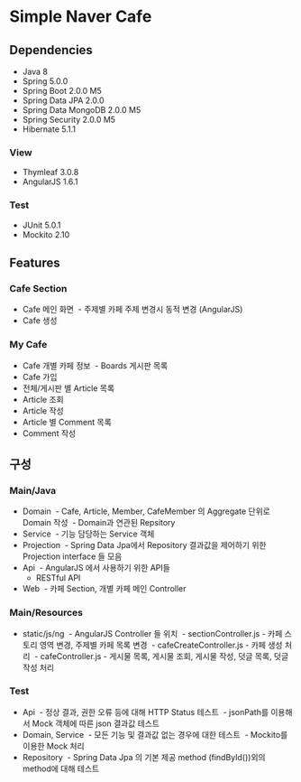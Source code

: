 # Simple Naver Cafe

## Dependencies
- Java 8
- Spring 5.0.0
- Spring Boot 2.0.0 M5
- Spring Data JPA 2.0.0
- Spring Data MongoDB 2.0.0 M5
- Spring Security 2.0.0 M5
- Hibernate 5.1.1
### View
- Thymleaf 3.0.8
- AngularJS 1.6.1
### Test
- JUnit 5.0.1
- Mockito 2.10

## Features
### Cafe Section
- Cafe 메인 화면
  - 주제별 카페 주제 변경시 동적 변경 (AngularJS)
- Cafe 생성
### My Cafe
- Cafe 개별 카페 정보
  - Boards 게시판 목록
- Cafe 가입
- 전체/게시판 별 Article 목록
- Article 조회
- Article 작성
- Article 별 Comment 목록
- Comment 작성

## 구성
### Main/Java
- Domain
  - Cafe, Article, Member, CafeMember 의 Aggregate 단위로 Domain 작성
  - Domain과 연관된 Repsitory 
- Service
  - 기능 담당하는 Service 객체
- Projection
  - Spring Data Jpa에서 Repository 결과값을 제어하기 위한 Projection interface 들 모음
- Api
  - AngularJS 에서 사용하기 위한 API들
  - RESTful API 
- Web
  - 카페 Section, 개별 카페 메인 Controller
### Main/Resources
- static/js/ng
  - AngularJS Controller 들 위치
  - sectionController.js - 카페 스토리 영역 변경, 주제별 카페 목록 변경
  - cafeCreateController.js - 카페 생성 처리
  - cafeController.js - 게시물 목록, 게시물 조회, 게시물 작성, 덧글 목록, 덧글 작성 처리
### Test
- Api
  - 정상 결과, 권한 오류 등에 대해 HTTP Status 테스트
  - jsonPath를 이용해서 Mock 객체에 따른 json 결과값 테스트
- Domain, Service
  - 모든 기능 및 결과값 없는 경우에 대한 테스트
  - Mockito를 이용한 Mock 처리
- Repository
  - Spring Data Jpa 의 기본 제공 method (findById())외의 method에 대해 테스트
